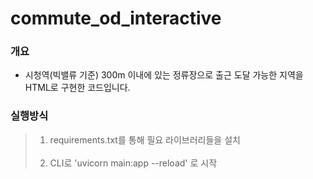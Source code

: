# commute_od_interactive

### 개요
  - 시청역(빅밸류 기준) 300m 이내에 있는 정류장으로 출근 도달 가능한 지역을 HTML로 구현한 코드입니다.

### 실행방식
>1. requirements.txt를 통해 필요 라이브러리들을 설치 <br><br>
>2. CLI로  'uvicorn main:app --reload' 로 시작
